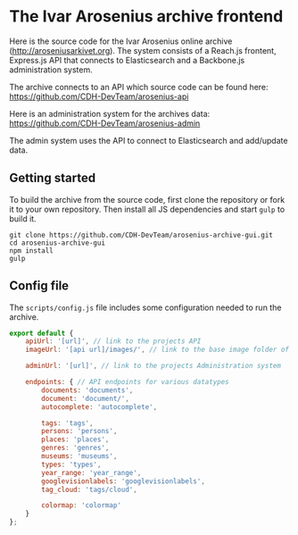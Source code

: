 # The Ivar Arosenius archive frontend

Here is the source code for the Ivar Arosenius online archive (http://aroseniusarkivet.org).
The system consists of a Reach.js frontent, Express.js API that connects to Elasticsearch and a Backbone.js administration system.

The archive connects to an API which source code can be found here: https://github.com/CDH-DevTeam/arosenius-api

Here is an administration system for the archives data: https://github.com/CDH-DevTeam/arosenius-admin

The admin system uses the API to connect to Elasticsearch and add/update data.

## Getting started

To build the archive from the source code, first clone the repository or fork it to your own repository. Then install all JS dependencies and start `gulp` to build it.
```
git clone https://github.com/CDH-DevTeam/arosenius-archive-gui.git
cd arosenius-archive-gui
npm install
gulp
```

## Config file

The `scripts/config.js` file includes some configuration needed to run the archive.

```javascript
export default {
	apiUrl: '[url]', // link to the projects API
	imageUrl: '[api url]/images/', // link to the base image folder of the projects API

	adminUrl: '[url]', // link to the projects Administration system

	endpoints: { // API endpoints for various datatypes
		documents: 'documents',
		document: 'document/',
		autocomplete: 'autocomplete',

		tags: 'tags',
		persons: 'persons',
		places: 'places',
		genres: 'genres',
		museums: 'museums',
		types: 'types',
		year_range: 'year_range',
		googlevisionlabels: 'googlevisionlabels',
		tag_cloud: 'tags/cloud',

		colormap: 'colormap'
	}
};
```

